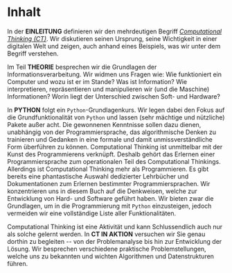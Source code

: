 # Inhalt

In der **EINLEITUNG** definieren wir den mehrdeutigen Begriff *[Computational Thinking (CT)](sec-what-is-ct)*.
Wir diskutieren seinen Ursprung, seine Wichtigkeit in einer digitalen Welt und zeigen, auch anhand eines Beispiels, was wir unter dem Begriff verstehen.

Im Teil **THEORIE** besprechen wir die Grundlagen der Informationsverarbeitung.
Wir widmen uns Fragen wie:
Wie funktioniert ein Computer und wozu ist er im Stande?
Was ist Information?
Wie interpretieren, repräsentieren und manipulieren wir (und die Maschine) Informationen?
Worin liegt der Unterschied zwischen Soft- und Hardware?

In **PYTHON** folgt ein ``Python``-Grundlagenkurs.
Wir legen dabei den Fokus auf die Grundfunktionalität von ``Python`` und lassen (sehr mächtige und nützliche) Pakete außer acht.
Die gewonnenen Kenntnisse sollen dazu dienen, unabhängig von der Programmiersprache, das algorithmische Denken zu trainieren und Gedanken in eine formale und damit unmissverständliche Form überführen zu können.
Computational Thinking ist unmittelbar mit der Kunst des Programmierens verknüpft.
Deshalb gehört das Erlernen einer Programmiersprache zum operationalen Teil des Computational Thinkings.
Allerdings ist Computational Thinking mehr als Programmieren.
Es gibt bereits eine phantastische Auswahl dedizierter Lehrbücher und Dokumentationen zum Erlernen bestimmter Programmiersprachen.
Wir konzentrieren uns in diesem Buch auf die Denkweisen, welche zur Entwicklung von Hard- und Software geführt haben.
Wir bieten zwar die Grundlagen, um in die Programmierung mit ``Python`` einzusteigen, jedoch vermeiden wir eine vollständige Liste aller Funktionalitäten.

Computational Thinking ist eine Aktivität und kann Schlussendlich auch nur als solche gelernt werden.
In **CT IN AKTION** versuchen wir Sie genau dorthin zu begleiten -- von der Problemanalyse bis hin zur Entwicklung der Lösung.
Wir besprechen verschiedene praktische Problemstellungen, welche uns zu bekannten und wichten Algorithmen und Datenstrukturen führen.
